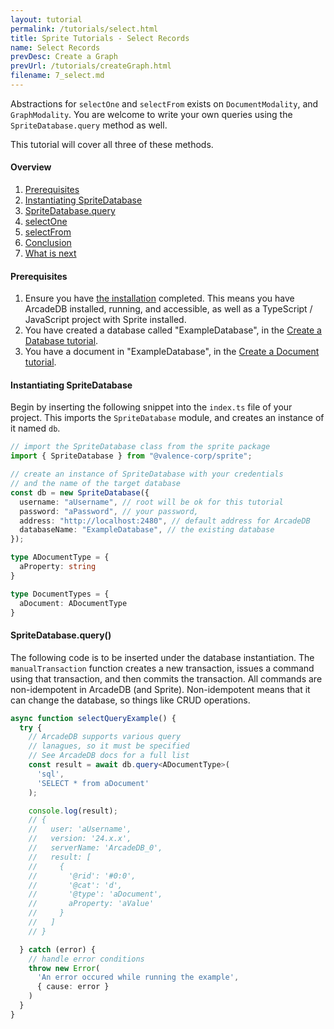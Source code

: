 ```yaml
---
layout: tutorial
permalink: /tutorials/select.html
title: Sprite Tutorials - Select Records
name: Select Records
prevDesc: Create a Graph
prevUrl: /tutorials/createGraph.html
filename: 7_select.md
---
```


Abstractions for `selectOne` and `selectFrom` exists on `DocumentModality`, and `GraphModality`. You are welcome to write your own queries using the `SpriteDatabase.query` method as well.

This tutorial will cover all three of these methods.

#### Overview

1. [Prerequisites](#prerequisites)
2. [Instantiating SpriteDatabase](#instantiating)
3. [SpriteDatabase.query](#query)
4. [selectOne](#selectOne)
5. [selectFrom](#why)
6. [Conclusion](#conclusion)
7. [What is next](#next)

#### Prerequisites

1. Ensure you have [the installation](../installation.html) completed. This means you have ArcadeDB installed, running, and accessible, as well as a TypeScript / JavaScript project with Sprite installed.
2. You have created a database called "ExampleDatabase", in the [Create a Database tutorial]().
3. You have a document in "ExampleDatabase", in the [Create a Document tutorial]().

#### Instantiating SpriteDatabase

Begin by inserting the following snippet into the `index.ts` file of your project. This imports the `SpriteDatabase` module, and creates an instance of it named `db`.

```ts
// import the SpriteDatabase class from the sprite package
import { SpriteDatabase } from "@valence-corp/sprite";

// create an instance of SpriteDatabase with your credentials
// and the name of the target database
const db = new SpriteDatabase({
  username: "aUsername", // root will be ok for this tutorial
  password: "aPassword", // your password,
  address: "http://localhost:2480", // default address for ArcadeDB
  databaseName: "ExampleDatabase", // the existing database
});

type ADocumentType = {
  aProperty: string
}

type DocumentTypes = {
  aDocument: ADocumentType
}

```

#### SpriteDatabase.query()

The following code is to be inserted under the database instantiation. The `manualTransaction` function creates a new transaction, issues a command using that transaction, and then commits the transaction. All commands are non-idempotent in ArcadeDB (and Sprite). Non-idempotent means that it can change the database, so things like CRUD operations.

```ts
async function selectQueryExample() {
  try {
    // ArcadeDB supports various query
    // lanagues, so it must be specified
    // See ArcadeDB docs for a full list
    const result = await db.query<ADocumentType>(
      'sql',
      'SELECT * from aDocument'
    );

    console.log(result);
    // { 
    //   user: 'aUsername',
    //   version: '24.x.x',
    //   serverName: 'ArcadeDB_0',
    //   result: [
    //     {
    //       '@rid': '#0:0',
    //       '@cat': 'd',
    //       '@type': 'aDocument',
    //       aProperty: 'aValue'
    //     }
    //   ]
    // }

  } catch (error) {
    // handle error conditions
    throw new Error(
      'An error occured while running the example',
      { cause: error }
    )
  }
}
```
